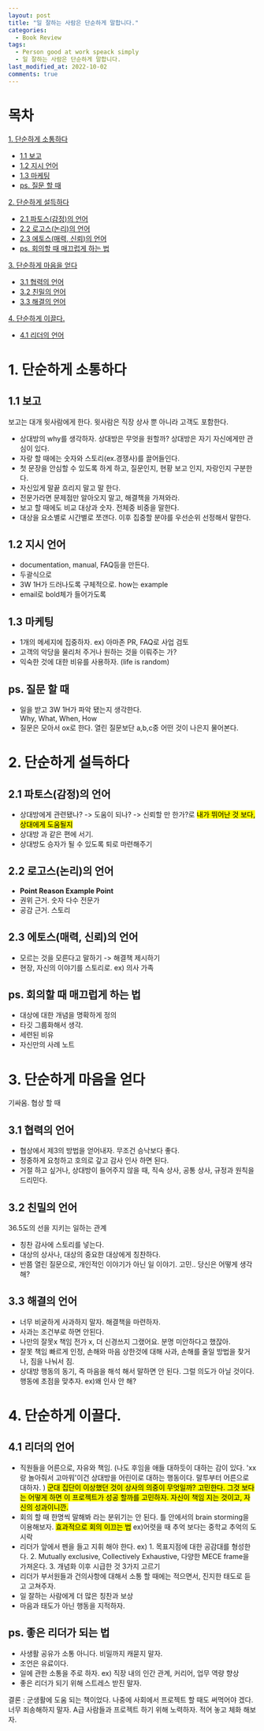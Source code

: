 ```yaml
---
layout: post
title: "일 잘하는 사람은 단순하게 말합니다."
categories:
  - Book Review
tags:
  - Person good at work speack simply
  - 일 잘하는 사람은 단순하게 말합니다.
last_modified_at: 2022-10-02
comments: true
---
```


# 목차

[1. 단순하게 소통하다](#1-단순하게-소통하다) <br>
  * [1.1 보고](#11-보고)<br>
  * [1.2 지시 언어](#12-지시-언어)<br>
  * [1.3 마케팅](#13-마케팅)<br>
  * [ps. 질문 할 때](#ps-질문-할-때)<br>

[2. 단순하게 설득하다](#2-단순하게-설득하다) <br>
  * [2.1 파토스$($감정$)$의 언어](#21-파토스감정의-언어)<br>
  * [2.2 로고스$($논리$)$의 언어](#22-로고스논리의-언어)<br>
  * [2.3 에토스$($매력, 신뢰$)$의 언어](#23-에토스매력-신뢰의-언어)<br>
  * [ps. 회의할 때 매끄럽게 하는 법](#ps-회의할-때-매끄럽게-하는-법)<br>

[3. 단순하게 마음을 얻다](#3-단순하게-마음을-얻다) <br>
  * [3.1 협력의 언어](#31-협력의-언어)<br>
  * [3.2 친밀의 언어](#32-친밀의-언어)<br>
  * [3.3 해결의 언어](#33-해결의-언어)<br>

[4. 단순하게 이끌다.](#4-단순하게-이끌다.) <br>
  * [4.1 리더의 언어](#41-리더의-언어)<br>

# 1. 단순하게 소통하다
## 1.1 보고
보고는 대개 윗사람에게 한다. 윗사람은 직장 상사 뿐 아니라 고객도 포함한다. 
- 상대방의 why를 생각하자. 상대방은 무엇을 원할까? 상대방은 자기 자신에게만 관심이 있다.  
- 자랑 할 때에는 숫자와 스토리$($ex.경쟁사$)$를 끌어들인다. 
- 첫 문장을 안심할 수 있도록 하게 하고, 질문인지, 현황 보고 인지, 자랑인지 구분한다.
- 자신있게 말끝 흐리지 말고 말 한다.  
- 전문가라면 문제점만 알아오지 말고, 해결책을 가져와라.  
- 보고 할 때에도 비교 대상과 숫자. 전체중 비중을 말한다.  
- 대상을 요소별로 시간별로 쪼갠다. 이후 집중할 분야를 우선순위 선정해서 말한다.
## 1.2 지시 언어
- documentation, manual, FAQ등을 만든다.  
- 두괄식으로
- 3W 1H가 드러나도록 구체적으로. how는 example
- email로 bold체가 들어가도록
## 1.3 마케팅
- 1개의 메세지에 집중하자. ex$)$ 아마존 PR, FAQ로 사업 검토
- 고객의 악당을 물리처 주거나 원하는 것을 이뤄주는 가?
- 익숙한 것에 대한 비유를 사용하자. $($life is random$)$
## ps. 질문 할 때
- 일을 받고 3W 1H가 파악 됐는지 생각한다.  
Why, What, When, How
- 질문은 모아서 ox로 한다. 열린 질문보단 a,b,c중 어떤 것이 나은지 물어본다.  


# 2. 단순하게 설득하다
## 2.1 파토스$($감정$)$의 언어
- 상대방에게 관련됐나? -> 도움이 되나? -> 신뢰할 만 한가?로 <mark>내가 뛰어난 것 보다, 상대에게 도움될지 </mark> 
- 상대방 과 같은 편에 서기.
- 상대방도 승자가 될 수 있도록 퇴로 마련해주기  
## 2.2 로고스$($논리$)$의 언어
- <b>Point Reason Example Point</b>
- 권위 근거. 숫자 다수 전문가
- 공감 근거. 스토리
## 2.3 에토스$($매력, 신뢰$)$의 언어
- 모르는 것을 모른다고 말하기 -> 해결책 제시하기
- 현장, 자신의 이야기를 스토리로. ex$)$ 의사 가족
## ps. 회의할 때 매끄럽게 하는 법 
- 대상에 대한 개념을 명확하게 정의
- 타깃 그룹화해서 생각.
- 세련된 비유
- 자신만의 사례 노트


# 3. 단순하게 마음을 얻다
기싸움. 협상 할 때
## 3.1 협력의 언어
- 협상에서 제3의 방법을 얻어내자. 무조건 승낙보다 좋다.
- 정중하게 요청하고 호의로 갚고 감사 인사 하면 된다.
- 거절 하고 싶거나, 상대방이 들어주지 않을 때, 직속 상사, 공통 상사, 규정과 원칙을 드리민다.
## 3.2 친밀의 언어
36.5도의 선을 지키는 일하는 관계
- 칭찬 감사에 스토리를 넣는다. 
- 대상의 상사나, 대상의 중요한 대상에게 칭찬하다.
- 반쯤 열린 질문으로, 개인적인 이야기가 아닌 일 이야기. 고민.. 당신은 어떻게 생각해?
## 3.3 해결의 언어
- 너무 비굴하게 사과하지 말자. 해결책을 마련하자.
- 사과는 조건부로 하면 안된다.
- 나만의 잘못x 책임 전가 x, 더 신경쓰지 그랬어요. 분명 미안하다고 했잖아.
- 잘못 책임 빠르게 인정, 손해와 마음 상한것에 대해 사과, 손해를 줄일 방법을 찾거나, 짐을 나눠서 짐.
- 상대방 행동의 동기, 즉 마음을 해석 해서 말하면 안 된다. 그럴 의도가 아닐 것이다. 행동에 초점을 맞추자. ex$)$왜 인사 안 해?

# 4. 단순하게 이끌다.
## 4.1 리더의 언어
- 직원들을 어른으로, 자유와 책임.
$($나도 후임을 애들 대하듯이 대하는 감이 있다. 'xx랑 놀아줘서 고마워'이건 상대방을 어린이로 대하는 행동이다. 말투부터 어른으로 대하자. $)$ <mark> 군대 집단이 이상했던 것이 상사의 의중이 무엇일까? 고민한다. 그것 보다는 어떻게 하면 이 프로젝트가 성공 할까를 고민하자. 자신이 책임 지는 것이고, 자신의 성과이니깐.</mark> 
- 회의 할 때 한명씩 말해봐 라는 분위기는 안 된다. 틀 안에서의 brain storming을 이용해보자. <mark>효과적으로 회의 이끄는 법</mark> ex$)$어렷을 때 추억 보다는 중학교 추억의 도시락
- 리더가 앞에서 펜을 들고 지휘 해야 한다. ex$)$ 1. 목표지점에 대한 공감대를 형성한다. 2. Mutually exclusive, Collectively Exhaustive, 다양한 MECE frame을 가져온다. 3. 개념화 이후 시급한 것 3가지 고르기
- 리더가 부서원들과 건의사항에 대해서 소통 할 때에는 적으면서, 진지한 태도로 듣고 고쳐주자.
- 일 잘하는 사람에게 더 많은 칭찬과 보상
- 마음과 태도가 아닌 행동을 지적하자.

## ps. 좋은 리더가 되는 법
- 사생활 공유가 소통 아니다. 비밀까지 캐묻지 말자.
- 조언은 유료이다.
- 일에 관한 소통을 주로 하자. ex$)$ 직장 내의 인간 관계, 커리어, 업무 역량 향상 
- 좋은 리더가 되기 위해 스트레스 받진 말자.  

결론 : 
군생활에 도움 되는 책이었다. 나중에 사회에서 프로젝트 할 때도 써먹어야 겠다. 너무 죄송해하지 말자. A급 사람들과 프로젝트 하기 위해 노력하자. 적어 놓고 체화 해보자. 
 